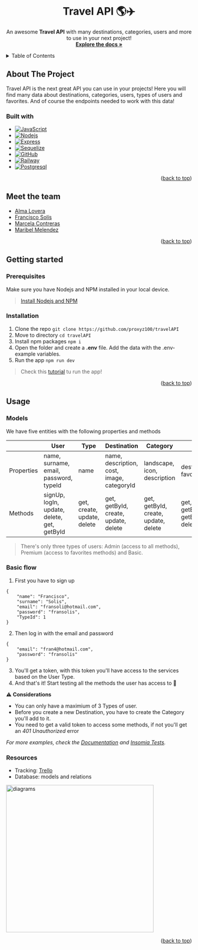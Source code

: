 <div align="center" id="readme-top">
  <h1 align="center">Travel API 🌎✈️</h1>

  <p align="center">
    An awesome <b>Travel API</b> with many destinations, categories, users and more to use in your next project!
    <br />
    <a href="https://travelapi-production.up.railway.app/docs/"><strong>Explore the docs »</strong></a>
  </p>
</div>



<!-- TABLE OF CONTENTS -->
<details>
  <summary>Table of Contents</summary>
  <ol>
    <li>
      <a href="#about-the-project">About The Project</a>
      <ul>
        <li><a href="#built-with">Built With</a></li>
      </ul>
    </li>
    <li><a href="#meet-the-team">Meet the team</a></li>
    <li>
      <a href="#getting-started">Getting Started</a>
      <ul>
        <li><a href="#prerequisites">Prerequisites</a></li>
        <li><a href="#installation">Installation</a></li>
      </ul>
    </li>
    <li><a href="#usage">Usage</a>
       <ul>
          <li><a href="#models">Models</a></li>
          <li><a href="#basic-flow">Basic flow</a></li>
          <li><a href="#resources">Resources</a></li>
       </ul>
    </li>
  </ol>
</details>



<!-- ABOUT THE PROJECT -->
## About The Project
Travel API is the next great API you can use in your projects! Here you will find many data about destinations, categories, users, types of users and favorites. And of course the endpoints needed to work with this data!

### Built with
* [![JavaScript][JavaScript.js]][JavaScript-url]
* [![Nodejs][Nodejs.js]][Nodejs-url]
* [![Express][Express.js]][Express-url]
* [![Sequelize][Sequelize.js]][Sequelize-url]
* [![GitHub][GitHub.js]][GitHub-url]
* [![Railway][Railway.js]][Railway-url]
* [![Postgresql][Postgresql.js]][Postgresql-url]

<p align="right">(<a href="#readme-top">back to top</a>)</p>

##  Meet the team
- [Alma Lovera](https://github.com/almalst)
- [Francisco Solís](https://github.com/francisco-solis99)
- [Marcela Contreras](https://github.com/proxyz100/)
- [Maribel Melendez](https://github.com/marmelendez)
<p align="right">(<a href="#readme-top">back to top</a>)</p>

## Getting started
### Prerequisites
Make sure you have Nodejs and NPM installed in your local device.
> [Install Nodejs and NPM](https://radixweb.com/blog/installing-npm-and-nodejs-on-windows-and-mac)

### Installation
1. Clone the repo `git clone https://github.com/proxyz100/travelAPI`
2. Move to directory `cd travelAPI`
3. Install npm packages `npm i`
4. Open the folder and create a **.env** file. Add the data with the .env-example variables.
5. Run the app `npm run dev`

> Check this [tutorial](https://youtu.be/Ig7jgejgQKI) tu run the app!
<p align="right">(<a href="#readme-top">back to top</a>)</p>

## Usage
### Models
We have five entities with the following properties and methods

|| User      | Type | Destination      | Category |Favorite |
|----| ----------- | ----------- | ----------- | ----------- | ----------- |
|Properties| name, surname, email, password, typeId      | name       | name, description, cost, image, categoryId  | landscape, icon, description | destinationId, favoriteId |
|Methods| signUp, logIn, update, delete, get, getById     | get, create, update, delete       | get, getById, create, update, delete  | get, getById, create, update, delete  | get, create, getByUser, getByDestination, delete|

> There's only three types of users: Admin (access to all methods), Premium (access to favorites methods) and Basic.

### Basic flow
1. First you have to sign up
```
{
	"name": "Francisco",
	"surname": "Solis",
	"email": "fransoli@hotmail.com",
	"password": "fransolis",
	"TypeId": 1
}
```

2. Then log in with the email and password
```
{
	"email": "fran4@hotmail.com",
	"password": "fransolis"
}
```
3. You'll get a token, with this token you'll have access to the services based on the User Type.
4. And that's it! Start testing all the methods the user has access to 🥳



⚠️  **Considerations**
- You can only have a maximium of 3 Types of user.
- Before you create a new Destination, you have to create the Category you'll add to it.
- You need to get a valid token to access some methods, if not you'll get an _401 Unauthorized_ error

_For more examples, check the [Documentation](https://travelapi-production.up.railway.app/docs/) and [Insomia Tests](https://drive.google.com/drive/folders/15LJ8IVtF68ONnJ0krMJ2elo4sYEC0Q3U?usp=sharing)._

### Resources
- Tracking: [Trello](https://trello.com/b/RmM26nwg/travel-around-the-globe-api-%F0%9F%8C%8E)
- Database: models and relations
<img src="https://user-images.githubusercontent.com/57516503/194740799-653f2261-d190-4404-8b5b-134f45e0e6ac.jpg" alt="diagrams" width="400"/>


<p align="right">(<a href="#readme-top">back to top</a>)</p>


[JavaScript.js]: https://img.shields.io/badge/JavaScript-F7DF1E?style=for-the-badge&logo=javascript&logoColor=black
[JavaScript-url]: https://www.javascript.com/
[Nodejs.js]: https://img.shields.io/badge/Node.js-43853D?style=for-the-badge&logo=node.js&logoColor=white
[Nodejs-url]: https://nodejs.org/en/
[Express.js]: https://img.shields.io/badge/Express.js-404D59?style=for-the-badge
[Express-url]: https://expressjs.com/
[Sequelize.js]: https://img.shields.io/badge/sequelize-323330?style=for-the-badge&logo=sequelize&logoColor=blue
[Sequelize-url]: https://sequelize.org/
[GitHub.js]: https://img.shields.io/badge/GitHub-100000?style=for-the-badge&logo=github&Color=green
[GitHub-url]: https://github.com/
[Railway.js]: https://img.shields.io/badge/Railway-323330?style=for-the-badge&logoColor=blue
[Railway-url]: https://railway.app/
[Postgresql.js]: https://img.shields.io/badge/PostgreSQL-316192?style=for-the-badge&logo=postgresql&logoColor=white
[Postgresql-url]: https://www.postgresql.org/
